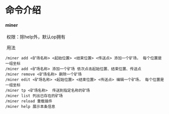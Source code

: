 # 命令介绍

#### 	miner

​		权限：除help外，默认op拥有

​		用法

```
/miner add <矿场名称> <起始位置> <结束位置> <传送点> 添加一个矿场， 每个位置是一组坐标
/miner add <矿场名称> 添加一个矿场 依次点击起始位置、结束位置、传送点
/miner remove <矿场名称> 删除一个矿场
/miner edit <矿场名称> <起始位置> <结束位置> <传送点> 编辑一个矿场， 每个位置是一组坐标
/miner tp <矿场名称>  传送到指定名称的矿场
/miner list 列出已存在的矿场
/miner reload 重载插件
/miner help 展示本条信息
```